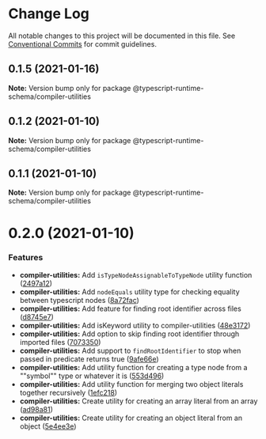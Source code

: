 # Change Log

All notable changes to this project will be documented in this file.
See [Conventional Commits](https://conventionalcommits.org) for commit guidelines.

## 0.1.5 (2021-01-16)

**Note:** Version bump only for package @typescript-runtime-schema/compiler-utilities





## 0.1.2 (2021-01-10)

**Note:** Version bump only for package @typescript-runtime-schema/compiler-utilities





## 0.1.1 (2021-01-10)

**Note:** Version bump only for package @typescript-runtime-schema/compiler-utilities





# 0.2.0 (2021-01-10)


### Features

* **compiler-utilities:** Add `isTypeNodeAssignableToTypeNode` utility function ([2497a12](https://github.com/simonlovesyou/typescript-schema/commit/2497a121b379982176ba2673dac3ae062e33492a))
* **compiler-utilities:** Add `nodeEquals` utility type for checking equality between typescript nodes ([8a72fac](https://github.com/simonlovesyou/typescript-schema/commit/8a72fac2e32019de38290ce38baf070cf02adbf4))
* **compiler-utilities:** Add feature for finding root identifier across files ([d8745e7](https://github.com/simonlovesyou/typescript-schema/commit/d8745e759017ad325d5d978f5d773f2c3158073b))
* **compiler-utilities:** Add isKeyword utility to compiler-utilities ([48e3172](https://github.com/simonlovesyou/typescript-schema/commit/48e31722b8841957b531271723082ee34a589abb))
* **compiler-utilities:** Add option to skip finding root identifier through imported files ([7073350](https://github.com/simonlovesyou/typescript-schema/commit/7073350897e9c41fcc95c6eee20fe7ae9106a19e))
* **compiler-utilities:** Add support to `findRootIdentifier` to stop when passed in predicate returns true ([9afe66e](https://github.com/simonlovesyou/typescript-schema/commit/9afe66eda722854dd9f71311093d63124ced770e))
* **compiler-utilities:** Add utility function for creating a type node from a ""symbol"" type or whatever it is ([553d496](https://github.com/simonlovesyou/typescript-schema/commit/553d4961ebf0da5b5553039c96950fe5cfebf982))
* **compiler-utilities:** Add utility function for merging two object literals together recursively ([1efc218](https://github.com/simonlovesyou/typescript-schema/commit/1efc218868a8cb87362560e19177a816abdb3d63))
* **compiler-utilities:** Create utility for creating an array literal from an array ([ad98a81](https://github.com/simonlovesyou/typescript-schema/commit/ad98a81894c49e2feaf1d90f1e820c5d18f0b1eb))
* **compiler-utilities:** Create utility for creating an object literal from an object ([5e4ee3e](https://github.com/simonlovesyou/typescript-schema/commit/5e4ee3e4f34f3e7912ff07fa4aaed686b7cff4fa))
